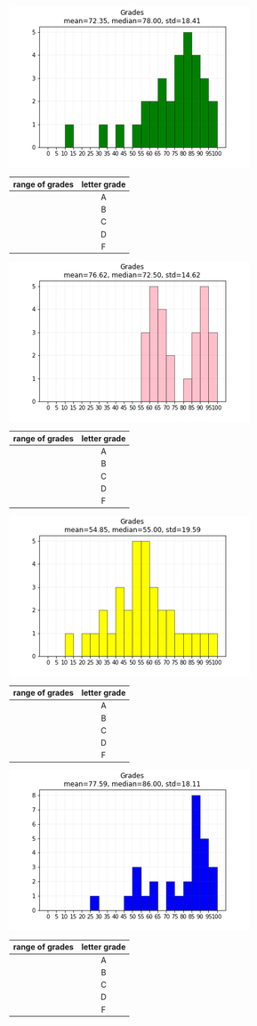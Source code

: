 
![](grades1.png)

|range of grades | letter grade  |
|:---:|:---:|
| | A |
| | B |
| | C |
| | D |
| | F |


<div class="page-break" />

![](grades2.png)

|range of grades | letter grade  |
|:---:|:---:|
| | A |
| | B |
| | C |
| | D |
| | F |


<div class="page-break" />


![](grades3.png)

|range of grades | letter grade  |
|:---:|:---:|
| | A |
| | B |
| | C |
| | D |
| | F |


<div class="page-break" />


![](grades4.png)

|range of grades | letter grade  |
|:---:|:---:|
| | A |
| | B |
| | C |
| | D |
| | F |
